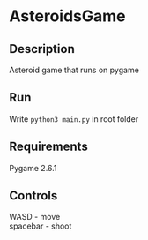 # AsteroidsGame #
## Description ##
Asteroid game that runs on pygame
## Run ##
Write `python3 main.py` in root folder
## Requirements ##
Pygame 2.6.1
## Controls ##
WASD - move   
spacebar - shoot
